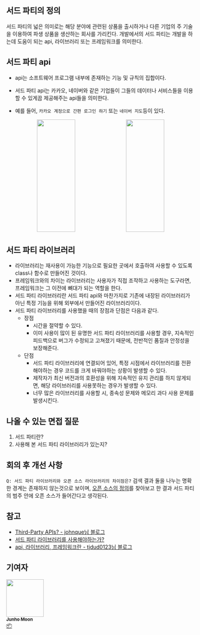 ## 서드 파티의 정의

서드 파티의 넓은 의미로는 해당 분야에 관련된 상품을 출시하거나 다른 기업의 주 기술을 이용하여 파생 상품을 생산하는 회사를 가리킨다.
개발에서의 서드 파티는 개발을 하는데 도움이 되는 api, 라이브러리 또는 프레임워크를 의미한다.



## 서드 파티 api

- api는 소프트웨어 프로그램 내부에 존재하는 기능 및 규칙의 집합이다.

- 서드 파티 api는 카카오, 네이버와 같은 기업들이 그들의 데이터나 서비스들을 이용할 수 있게끔 제공해주는 api들을 의미한다.

- 예를 들어, `카카오 계정으로 간편 로그인 하기` 또는 `네이버 지도`등이 있다.

<div align='center'>    
<img src="/img/dev_knowledge/3rd_party/kakao_login.JPG" height="300px" width="45%"/> &nbsp;
<img src="/img/dev_knowledge/3rd_party/naver_map.png" height="300px" width="45%"/>
</div>



## 서드 파티 라이브러리

- 라이브러리는 재사용이 가능한 기능으로 필요한 곳에서 호출하여 사용할 수 있도록 class나 함수로 만들어진 것이다.
- 프레임워크와의 차이는 라이브러리는 사용자가 직접 조작하고 사용하는 도구라면, 프레임워크는 그 이전에 뼈대가 되는 역할을 한다.
- 서드 파티 라이브러리란 서드 파티 api와 마찬가지로 기존에 내장된 라이브러리가 아닌 특정 기능을 위해 외부에서 만들어진 라이브러리이다.
- 서드 파티 라이브러리를 사용했을 때의 장점과 단점은 다음과 같다.
  - 장점
    - 시간을 절약할 수 있다.
    - 이미 사용이 많이 된 유명한 서드 파티 라이브러리를 사용할 경우, 지속적인 피드백으로 버그가 수정되고 고쳐졌기 때문에, 전반적인 품질과 안정성을 보장해준다.
  - 단점
    - 서드 파티 라이브러리에 연결되어 있어, 특정 시점에서 라이브러리를 전환해야하는 경우 코드를 크게 바꿔야하는 상황이 발생할 수 있다.
    - 제작자가 최신 버전과의 호환성을 위해 지속적인 유지 관리를 하지 않게되면, 해당 라이브러리를 사용못하는 경우가 발생할 수 있다.
    - 너무 많은 라이브러리를 사용할 시, 종속성 문제와 메모리 과다 사용 문제를 발생시킨다.



## 나올 수 있는 면접 질문

1. 서드 파티란?
2. 사용해 본 서드 파티 라이브러리가 있는지?



## 회의 후 개선 사항

`Q: 서드 파티 라이브러리와 오픈 소스 라이브러리의 차이점은?`
검색 결과 둘을 나누는 명확한 경계는 존재하지 않는것으로 보이며, [오픈 소스의 정의](https://ko.wikipedia.org/wiki/%EC%98%A4%ED%94%88_%EC%86%8C%EC%8A%A4_%EC%86%8C%ED%94%84%ED%8A%B8%EC%9B%A8%EC%96%B4)를 찾아보고 한 결과
서드 파티의 범주 안에 오픈 소스가 들어간다고 생각된다.




## 참고

- [Third-Party APIs? - johnque님 블로그](https://velog.io/@johnque/Third-Party-APIs)
- [서드 파티 라이브러리를 사용해야하는가?](https://www.scalablepath.com/blog/third-party-libraries/)
- [api, 라이브러리, 프레임워크란 - tjdud0123님 블로그](https://velog.io/@tjdud0123/API-vs-%EB%9D%BC%EC%9D%B4%EB%B8%8C%EB%9F%AC%EB%A6%AC-vs-%ED%94%84%EB%A0%88%EC%9E%84%EC%9B%8C%ED%81%AC)



## 기여자

<td align="center"><a href="https://github.com/zoolake"><img src="https://avatars.githubusercontent.com/u/57625026?v=4" width="100px;" alt=""/><br /><sub><b>Junho Moon</b></sub></a><br /><a href="#platform-zoolake" title="Packaging/porting to new platform">📦</a></td>

